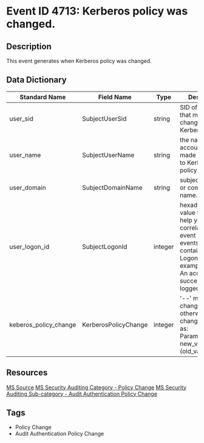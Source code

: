 # Event ID 4713: Kerberos policy was changed.

## Description
This event generates when Kerberos policy was changed.

## Data Dictionary
|Standard Name|Field Name|Type|Description|Sample Value|
|---|---|---|---|---|
|user_sid|SubjectUserSid|string|SID of account that made a change to Kerberos policy.|S-1-5-18|
|user_name|SubjectUserName|string|the name of the account that made a change to Kerberos policy.|DC01$|
|user_domain|SubjectDomainName|string|subject's domain or computer name.|CONTOSO|
|user_logon_id|SubjectLogonId|integer|hexadecimal value that can help you correlate this event with recent events that might contain the same Logon ID, for example, "4624: An account was successfully logged on."|0x3e7|
|keberos_policy_change|KerberosPolicyChange|integer|'--' means no changes, otherwise each change is shown as: Parameter_Name: new_value (old_value).|KerMaxT: 0x10c388d000 (0x861c46800); KerMaxR: 0x19254d38000 (0xc92a69c000);|

## Resources
[MS Source](https://github.com/MicrosoftDocs/windows-itpro-docs/blob/public/windows/security/threat-protection/auditing/event-4713.md)
[MS Security Auditing Category - Policy Change](https://docs.microsoft.com/en-us/windows/security/threat-protection/auditing/advanced-security-audit-policy-settings#policy-change)
[MS Security Auditing Sub-category - Audit Authentication Policy Change](https://github.com/MicrosoftDocs/windows-itpro-docs/tree/master/windows/security/threat-protection/auditing/audit-authentication-policy-change.md)

## Tags
* Policy Change
* Audit Authentication Policy Change